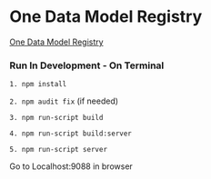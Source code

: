 # One Data Model Registry

[One Data Model Registry](https://miataylor.github.io/one-data-model-registry/)

### Run In Development - On Terminal

`1. npm install`

`2. npm audit fix`
(if needed)

`3. npm run-script build`

`4. npm run-script build:server`

`5. npm run-script server`

Go to Localhost:9088 in browser
